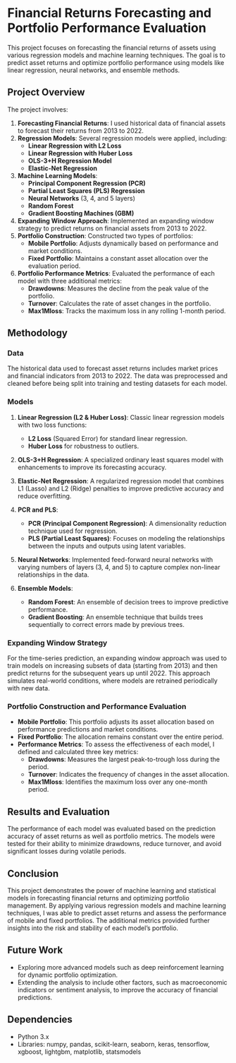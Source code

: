 # Financial Returns Forecasting and Portfolio Performance Evaluation

This project focuses on forecasting the financial returns of assets using various regression models and machine learning techniques. The goal is to predict asset returns and optimize portfolio performance using models like linear regression, neural networks, and ensemble methods. 

## Project Overview

The project involves:

1. **Forecasting Financial Returns**: I used historical data of financial assets to forecast their returns from 2013 to 2022.
2. **Regression Models**: Several regression models were applied, including:
   - **Linear Regression with L2 Loss**
   - **Linear Regression with Huber Loss**
   - **OLS-3+H Regression Model**
   - **Elastic-Net Regression**
3. **Machine Learning Models**:
   - **Principal Component Regression (PCR)**
   - **Partial Least Squares (PLS) Regression**
   - **Neural Networks** (3, 4, and 5 layers)
   - **Random Forest**
   - **Gradient Boosting Machines (GBM)**
4. **Expanding Window Approach**: Implemented an expanding window strategy to predict returns on financial assets from 2013 to 2022.
5. **Portfolio Construction**: Constructed two types of portfolios:
   - **Mobile Portfolio**: Adjusts dynamically based on performance and market conditions.
   - **Fixed Portfolio**: Maintains a constant asset allocation over the evaluation period.
6. **Portfolio Performance Metrics**: Evaluated the performance of each model with three additional metrics:
   - **Drawdowns**: Measures the decline from the peak value of the portfolio.
   - **Turnover**: Calculates the rate of asset changes in the portfolio.
   - **Max1Mloss**: Tracks the maximum loss in any rolling 1-month period.

## Methodology

### Data

The historical data used to forecast asset returns includes market prices and financial indicators from 2013 to 2022. The data was preprocessed and cleaned before being split into training and testing datasets for each model.

### Models

1. **Linear Regression (L2 & Huber Loss)**: Classic linear regression models with two loss functions:
   - **L2 Loss** (Squared Error) for standard linear regression.
   - **Huber Loss** for robustness to outliers.
   
2. **OLS-3+H Regression**: A specialized ordinary least squares model with enhancements to improve its forecasting accuracy.

3. **Elastic-Net Regression**: A regularized regression model that combines L1 (Lasso) and L2 (Ridge) penalties to improve predictive accuracy and reduce overfitting.

4. **PCR and PLS**:
   - **PCR (Principal Component Regression)**: A dimensionality reduction technique used for regression.
   - **PLS (Partial Least Squares)**: Focuses on modeling the relationships between the inputs and outputs using latent variables.

5. **Neural Networks**: Implemented feed-forward neural networks with varying numbers of layers (3, 4, and 5) to capture complex non-linear relationships in the data.

6. **Ensemble Models**:
   - **Random Forest**: An ensemble of decision trees to improve predictive performance.
   - **Gradient Boosting**: An ensemble technique that builds trees sequentially to correct errors made by previous trees.

### Expanding Window Strategy

For the time-series prediction, an expanding window approach was used to train models on increasing subsets of data (starting from 2013) and then predict returns for the subsequent years up until 2022. This approach simulates real-world conditions, where models are retrained periodically with new data.

### Portfolio Construction and Performance Evaluation

- **Mobile Portfolio**: This portfolio adjusts its asset allocation based on performance predictions and market conditions.
- **Fixed Portfolio**: The allocation remains constant over the entire period.
- **Performance Metrics**: To assess the effectiveness of each model, I defined and calculated three key metrics:
  - **Drawdowns**: Measures the largest peak-to-trough loss during the period.
  - **Turnover**: Indicates the frequency of changes in the asset allocation.
  - **Max1Mloss**: Identifies the maximum loss over any one-month period.

## Results and Evaluation

The performance of each model was evaluated based on the prediction accuracy of asset returns as well as portfolio metrics. The models were tested for their ability to minimize drawdowns, reduce turnover, and avoid significant losses during volatile periods.

## Conclusion

This project demonstrates the power of machine learning and statistical models in forecasting financial returns and optimizing portfolio management. By applying various regression models and machine learning techniques, I was able to predict asset returns and assess the performance of mobile and fixed portfolios. The additional metrics provided further insights into the risk and stability of each model’s portfolio.

## Future Work

- Exploring more advanced models such as deep reinforcement learning for dynamic portfolio optimization.
- Extending the analysis to include other factors, such as macroeconomic indicators or sentiment analysis, to improve the accuracy of financial predictions.

## Dependencies

- Python 3.x
- Libraries: numpy, pandas, scikit-learn, seaborn, keras, tensorflow, xgboost, lightgbm, matplotlib, statsmodels
